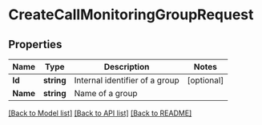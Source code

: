 # CreateCallMonitoringGroupRequest

## Properties

Name | Type | Description | Notes
------------ | ------------- | ------------- | -------------
**Id** | **string** | Internal identifier of a group | [optional] 
**Name** | **string** | Name of a group | 

[[Back to Model list]](../README.md#documentation-for-models) [[Back to API list]](../README.md#documentation-for-api-endpoints) [[Back to README]](../README.md)


